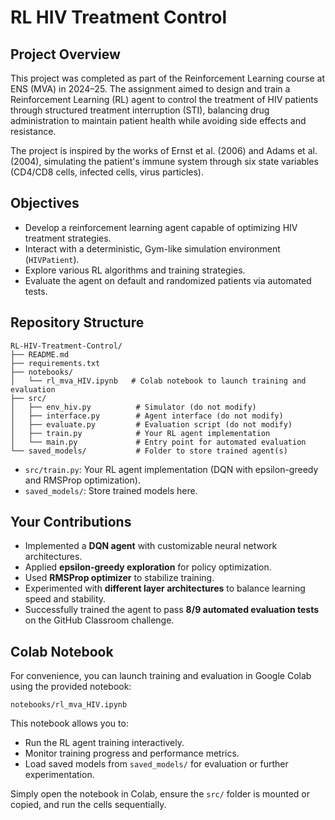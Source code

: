 # RL HIV Treatment Control

## Project Overview

This project was completed as part of the Reinforcement Learning course at ENS (MVA) in 2024–25. The assignment aimed to design and train a Reinforcement Learning (RL) agent to control the treatment of HIV patients through structured treatment interruption (STI), balancing drug administration to maintain patient health while avoiding side effects and resistance. 

The project is inspired by the works of Ernst et al. (2006) and Adams et al. (2004), simulating the patient's immune system through six state variables (CD4/CD8 cells, infected cells, virus particles).  

## Objectives

- Develop a reinforcement learning agent capable of optimizing HIV treatment strategies.
- Interact with a deterministic, Gym-like simulation environment (`HIVPatient`).
- Explore various RL algorithms and training strategies.
- Evaluate the agent on default and randomized patients via automated tests.

## Repository Structure

```text
RL-HIV-Treatment-Control/
├── README.md
├── requirements.txt
├── notebooks/
│   └── rl_mva_HIV.ipynb   # Colab notebook to launch training and evaluation
├── src/
│   ├── env_hiv.py          # Simulator (do not modify)
│   ├── interface.py        # Agent interface (do not modify)
│   ├── evaluate.py         # Evaluation script (do not modify)
│   ├── train.py            # Your RL agent implementation
│   └── main.py             # Entry point for automated evaluation
└── saved_models/           # Folder to store trained agent(s)
```

- `src/train.py`: Your RL agent implementation (DQN with epsilon-greedy and RMSProp optimization).  
- `saved_models/`: Store trained models here.  

## Your Contributions

- Implemented a **DQN agent** with customizable neural network architectures.
- Applied **epsilon-greedy exploration** for policy optimization.
- Used **RMSProp optimizer** to stabilize training.
- Experimented with **different layer architectures** to balance learning speed and stability.
- Successfully trained the agent to pass **8/9 automated evaluation tests** on the GitHub Classroom challenge.

## Colab Notebook

For convenience, you can launch training and evaluation in Google Colab using the provided notebook:

`notebooks/rl_mva_HIV.ipynb`

This notebook allows you to:

- Run the RL agent training interactively.
- Monitor training progress and performance metrics.
- Load saved models from `saved_models/` for evaluation or further experimentation.

Simply open the notebook in Colab, ensure the `src/` folder is mounted or copied, and run the cells sequentially.
